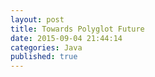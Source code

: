 ```yaml
---
layout: post
title: Towards Polyglot Future
date: 2015-09-04 21:44:14
categories: Java
published: true
---
```

